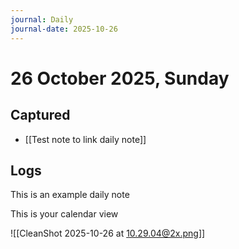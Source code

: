 ```yaml
---
journal: Daily
journal-date: 2025-10-26
---
```

# 26 October 2025, Sunday

## Captured
- [[Test note to link daily note]]
## Logs

This is an example daily note

This is your calendar view

![[CleanShot 2025-10-26 at 10.29.04@2x.png]]


